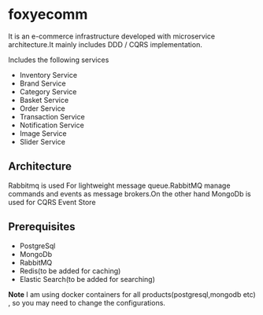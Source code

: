 # foxyecomm
 It is an e-commerce infrastructure developed with microservice architecture.It mainly includes DDD / CQRS implementation.
 
 
Includes the following services 

<ul>
<li>Inventory Service</li>
<li>Brand Service</li>
<li>Category Service</li>
<li>Basket Service</li>
<li>Order Service</li>
<li>Transaction Service</li>
<li>Notification Service</li>
<li>Image Service</li>
<li>Slider Service</li>
</ul>

<h2>Architecture</h2>

Rabbitmq is used For lightweight message queue.RabbitMQ manage commands and events as message brokers.On the other hand MongoDb is used for CQRS Event Store


<h2>Prerequisites</h2>

<ul>
<li>PostgreSql</li>
<li>MongoDb</li>
<li>RabbitMQ</li>
<li>Redis(to be added for caching)</li>
<li>Elastic Search(to be added for searching)</li>
</ul>

<b>Note</b>
I am using docker containers for all products(postgresql,mongodb etc) , so you may need to change the configurations.
